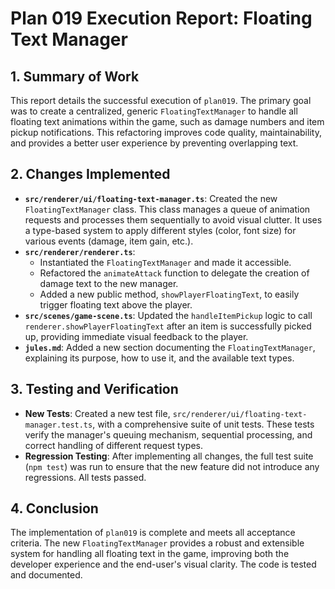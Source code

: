 # Plan 019 Execution Report: Floating Text Manager

## 1. Summary of Work

This report details the successful execution of `plan019`. The primary goal was to create a centralized, generic `FloatingTextManager` to handle all floating text animations within the game, such as damage numbers and item pickup notifications. This refactoring improves code quality, maintainability, and provides a better user experience by preventing overlapping text.

## 2. Changes Implemented

-   **`src/renderer/ui/floating-text-manager.ts`**: Created the new `FloatingTextManager` class. This class manages a queue of animation requests and processes them sequentially to avoid visual clutter. It uses a type-based system to apply different styles (color, font size) for various events (damage, item gain, etc.).
-   **`src/renderer/renderer.ts`**:
    -   Instantiated the `FloatingTextManager` and made it accessible.
    -   Refactored the `animateAttack` function to delegate the creation of damage text to the new manager.
    -   Added a new public method, `showPlayerFloatingText`, to easily trigger floating text above the player.
-   **`src/scenes/game-scene.ts`**: Updated the `handleItemPickup` logic to call `renderer.showPlayerFloatingText` after an item is successfully picked up, providing immediate visual feedback to the player.
-   **`jules.md`**: Added a new section documenting the `FloatingTextManager`, explaining its purpose, how to use it, and the available text types.

## 3. Testing and Verification

-   **New Tests**: Created a new test file, `src/renderer/ui/floating-text-manager.test.ts`, with a comprehensive suite of unit tests. These tests verify the manager's queuing mechanism, sequential processing, and correct handling of different request types.
-   **Regression Testing**: After implementing all changes, the full test suite (`npm test`) was run to ensure that the new feature did not introduce any regressions. All tests passed.

## 4. Conclusion

The implementation of `plan019` is complete and meets all acceptance criteria. The new `FloatingTextManager` provides a robust and extensible system for handling all floating text in the game, improving both the developer experience and the end-user's visual clarity. The code is tested and documented.
